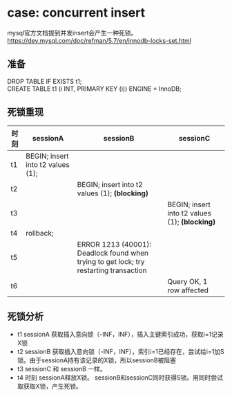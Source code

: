 # case: concurrent insert
mysql官方文档提到并发insert会产生一种死锁。 
https://dev.mysql.com/doc/refman/5.7/en/innodb-locks-set.html

## 准备
DROP TABLE IF EXISTS t1;  
CREATE TABLE t1 (i INT, PRIMARY KEY (i)) ENGINE = InnoDB;

## 死锁重现
| 时刻 | sessionA | sessionB | sessionC | 
| ---- | ----- | ----- | ----- |
|  t1| BEGIN; insert into t2 values (1); |  |  | 
|  t2|  | BEGIN; insert into t2 values (1); **(blocking)** |   | 
|  t3|  |  | BEGIN; insert into t2 values (1); **(blocking)** | 
|  t4| rollback; |  |  | 
|  t5|  | ERROR 1213 (40001): Deadlock found when trying to get lock; try restarting transaction |  |
|  t6|  |  |  Query OK, 1 row affected | 

## 死锁分析
* t1 sessionA 获取插入意向锁（-INF，INF），插入主键索引成功，获取i=1记录X锁
* t2 sessionB 获取插入意向锁（-INF，INF），索引i=1已经存在，尝试给i=1加S锁。由于sessionA持有该记录的X锁，所以sessionB被阻塞
* t3 sessionC 和 sessionB 一样。
* t4 时刻 sessionA释放X锁。 sessionB和sessionC同时获得S锁。用同时尝试取获取X锁，产生死锁。

